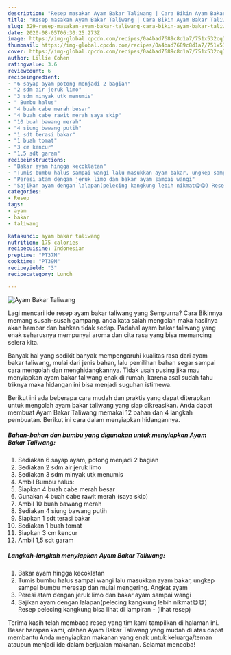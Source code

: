 ```yaml
---
description: "Resep masakan Ayam Bakar Taliwang | Cara Bikin Ayam Bakar Taliwang Yang Paling Enak"
title: "Resep masakan Ayam Bakar Taliwang | Cara Bikin Ayam Bakar Taliwang Yang Paling Enak"
slug: 329-resep-masakan-ayam-bakar-taliwang-cara-bikin-ayam-bakar-taliwang-yang-paling-enak
date: 2020-08-05T06:30:25.273Z
image: https://img-global.cpcdn.com/recipes/0a4bad7689c8d1a7/751x532cq70/ayam-bakar-taliwang-foto-resep-utama.jpg
thumbnail: https://img-global.cpcdn.com/recipes/0a4bad7689c8d1a7/751x532cq70/ayam-bakar-taliwang-foto-resep-utama.jpg
cover: https://img-global.cpcdn.com/recipes/0a4bad7689c8d1a7/751x532cq70/ayam-bakar-taliwang-foto-resep-utama.jpg
author: Lillie Cohen
ratingvalue: 3.6
reviewcount: 6
recipeingredient:
- "6 sayap ayam potong menjadi 2 bagian"
- "2 sdm air jeruk limo"
- "3 sdm minyak utk menumis"
- " Bumbu halus"
- "4 buah cabe merah besar"
- "4 buah cabe rawit merah saya skip"
- "10 buah bawang merah"
- "4 siung bawang putih"
- "1 sdt terasi bakar"
- "1 buah tomat"
- "3 cm kencur"
- "1,5 sdt garam"
recipeinstructions:
- "Bakar ayam hingga kecoklatan"
- "Tumis bumbu halus sampai wangi lalu masukkan ayam bakar, ungkep sampai bumbu meresap dan mulai mengering. Angkat ayam"
- "Peresi atam dengan jeruk limo dan bakar ayam sampai wangi"
- "Sajikan ayam dengan lalapan(pelecing kangkung lebih nikmat😋😋) Resep pelecing kangkung bisa lihat di lampiran             (lihat resep)"
categories:
- Resep
tags:
- ayam
- bakar
- taliwang

katakunci: ayam bakar taliwang 
nutrition: 175 calories
recipecuisine: Indonesian
preptime: "PT37M"
cooktime: "PT39M"
recipeyield: "3"
recipecategory: Lunch

---
```



![Ayam Bakar Taliwang](https://img-global.cpcdn.com/recipes/0a4bad7689c8d1a7/751x532cq70/ayam-bakar-taliwang-foto-resep-utama.jpg)

Lagi mencari ide resep ayam bakar taliwang yang Sempurna? Cara Bikinnya memang susah-susah gampang. andaikata salah mengolah maka hasilnya akan hambar dan bahkan tidak sedap. Padahal ayam bakar taliwang yang enak seharusnya mempunyai aroma dan cita rasa yang bisa memancing selera kita.



Banyak hal yang sedikit banyak mempengaruhi kualitas rasa dari ayam bakar taliwang, mulai dari jenis bahan, lalu pemilihan bahan segar sampai cara mengolah dan menghidangkannya. Tidak usah pusing jika mau menyiapkan ayam bakar taliwang enak di rumah, karena asal sudah tahu triknya maka hidangan ini bisa menjadi suguhan istimewa.


Berikut ini ada beberapa cara mudah dan praktis yang dapat diterapkan untuk mengolah ayam bakar taliwang yang siap dikreasikan. Anda dapat membuat Ayam Bakar Taliwang memakai 12 bahan dan 4 langkah pembuatan. Berikut ini cara dalam menyiapkan hidangannya.

<!--inarticleads1-->

##### Bahan-bahan dan bumbu yang digunakan untuk menyiapkan Ayam Bakar Taliwang:

1. Sediakan 6 sayap ayam, potong menjadi 2 bagian
1. Sediakan 2 sdm air jeruk limo
1. Sediakan 3 sdm minyak utk menumis
1. Ambil  Bumbu halus:
1. Siapkan 4 buah cabe merah besar
1. Gunakan 4 buah cabe rawit merah (saya skip)
1. Ambil 10 buah bawang merah
1. Sediakan 4 siung bawang putih
1. Siapkan 1 sdt terasi bakar
1. Sediakan 1 buah tomat
1. Siapkan 3 cm kencur
1. Ambil 1,5 sdt garam




<!--inarticleads2-->

##### Langkah-langkah menyiapkan Ayam Bakar Taliwang:

1. Bakar ayam hingga kecoklatan
1. Tumis bumbu halus sampai wangi lalu masukkan ayam bakar, ungkep sampai bumbu meresap dan mulai mengering. Angkat ayam
1. Peresi atam dengan jeruk limo dan bakar ayam sampai wangi
1. Sajikan ayam dengan lalapan(pelecing kangkung lebih nikmat😋😋) Resep pelecing kangkung bisa lihat di lampiran -             (lihat resep)




Terima kasih telah membaca resep yang tim kami tampilkan di halaman ini. Besar harapan kami, olahan Ayam Bakar Taliwang yang mudah di atas dapat membantu Anda menyiapkan makanan yang enak untuk keluarga/teman ataupun menjadi ide dalam berjualan makanan. Selamat mencoba!
